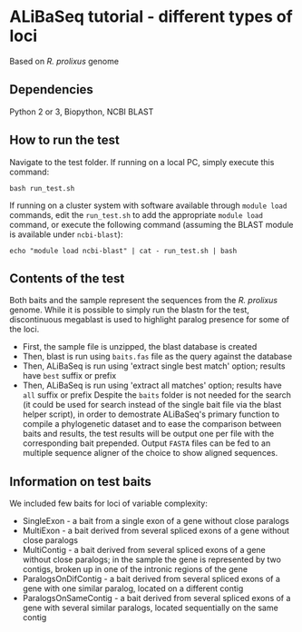 # ALiBaSeq tutorial - different types of loci
Based on *R. prolixus* genome

## Dependencies
Python 2 or 3, Biopython, NCBI BLAST

## How to run the test

Navigate to the test folder.
If running on a local PC, simply execute this command:
```
bash run_test.sh
```

If running on a cluster system with software available through `module load` commands, edit the `run_test.sh` to add the appropriate `module load` command, or execute the following command (assuming the BLAST module is available under `ncbi-blast`):
```
echo "module load ncbi-blast" | cat - run_test.sh | bash
```

## Contents of the test

Both baits and the sample represent the sequences from the *R. prolixus* genome. While it is possible to simply run the blastn for the test, discontinuous megablast is used to highlight paralog presence for some of the loci.
* First, the sample file is unzipped, the blast database is created
* Then, blast is run using `baits.fas` file as the query against the database
* Then, ALiBaSeq is run using 'extract single best match' option; results have `best` suffix or prefix
* Then, ALiBaSeq is run using 'extract all matches' option; results have `all` suffix or prefix
Despite the `baits` folder is not needed for the search (it could be used for search instead of the single bait file via the blast helper script), in order to demostrate ALiBaSeq's primary function to compile a phylogenetic dataset and to ease the comparison between baits and results, the test results will be output one per file with the corresponding bait prepended. Output `FASTA` files can be fed to an multiple sequence aligner of the choice to show aligned sequences.

## Information on test baits

We included few baits for loci of variable complexity:
* SingleExon - a bait from a single exon of a gene without close paralogs
* MultiExon - a bait derived from several spliced exons of a gene without close paralogs
* MultiContig - a bait derived from several spliced exons of a gene without close paralogs; in the sample the gene is represented by two contigs, broken up in one of the intronic regions of the gene
* ParalogsOnDifContig - a bait derived from several spliced exons of a gene with one similar paralog, located on a different contig
* ParalogsOnSameContig - a bait derived from several spliced exons of a gene with several similar paralogs, located sequentially on the same contig